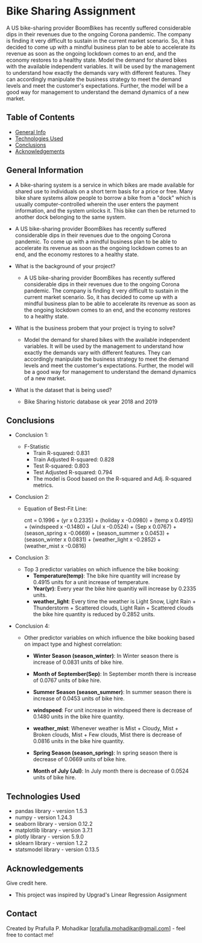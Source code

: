 # Bike Sharing Assignment
A US bike-sharing provider BoomBikes has recently suffered considerable dips in their revenues due to the ongoing Corona pandemic. The company is finding it very difficult to sustain in the current market scenario. So, it has decided to come up with a mindful business plan to be able to accelerate its revenue as soon as the ongoing lockdown comes to an end, and the economy restores to a healthy state. 
Model the demand for shared bikes with the available independent variables. It will be used by the management to understand how exactly the demands vary with different features. They can accordingly manipulate the business strategy to meet the demand levels and meet the customer's expectations. Further, the model will be a good way for management to understand the demand dynamics of a new market.


## Table of Contents
* [General Info](#general-information)
* [Technologies Used](#technologies-used)
* [Conclusions](#conclusions)
* [Acknowledgements](#acknowledgements)

<!-- You can include any other section that is pertinent to your problem -->

## General Information
-   A bike-sharing system is a service in which bikes are made available for shared use to individuals on a short term basis for a price or free. Many bike share systems allow people to borrow a bike from a "dock" which is usually computer-controlled wherein the user enters the payment information, and the system unlocks it. This bike can then be returned to another dock belonging to the same system. 
-   A US bike-sharing provider BoomBikes has recently suffered considerable dips in their revenues due to the ongoing Corona pandemic. To come up with a mindful business plan to be able to accelerate its revenue as soon as the ongoing lockdown comes to an end, and the economy restores to a healthy state. 

- What is the background of your project?
    -   A US bike-sharing provider BoomBikes has recently suffered considerable dips in their revenues due to the ongoing Corona pandemic. The company is finding it very difficult to sustain in the current market scenario. So, it has decided to come up with a mindful business plan to be able to accelerate its revenue as soon as the ongoing lockdown comes to an end, and the economy restores to a healthy state. 
- What is the business probem that your project is trying to solve?
    -   Model the demand for shared bikes with the available independent variables. It will be used by the management to understand how exactly the demands vary with different features. They can accordingly manipulate the business strategy to meet the demand levels and meet the customer's expectations. Further, the model will be a good way for management to understand the demand dynamics of a new market.
- What is the dataset that is being used?
    -   Bike Sharing historic database ok year 2018 and 2019


## Conclusions
- Conclusion 1:
    - F-Statistic
        - Train R-squared: 0.831
        - Train Adjusted R-squared: 0.828
        - Test R-squared: 0.803
        - Test Adjusted R-squared: 0.794
        - The model is Good based on the R-squared and Adj. R-squared metrics.
- Conclusion 2:
    - Equation of Best-Fit Line:

        cnt = 0.1996 + (yr x 0.2335) + (holiday x -0.0980) + (temp x 0.4915) + (windspeed x -0.1480) + (Jul x -0.0524) + (Sep x 0.0767) + (season_spring x -0.0669) + (season_summer x 0.0453) + (season_winter x 0.0831) + (weather_light x -0.2852) + (weather_mist x -0.0816)

- Conclusion 3:
    - Top 3 predictor variables on which influence the bike booking:
        - **Temperature(temp)**: The bike hire quantity will increase by 0.4915 units for a unit increase of temperature.
        - **Year(yr)**: Every year the bike hire quanitiy will increase by 0.2335 units.
        - **weather_light**: Every time the weather is Light Snow, Light Rain + Thunderstorm + Scattered clouds, Light Rain + Scattered clouds the bike hire quantity is reduced by 0.2852 units.
- Conclusion 4:
    - Other predictor variables on which influence the bike booking based on impact type and highest correlation:
        - **Winter Season (season_winter)**: In Winter season there is increase of 0.0831 units of bike hire.
        - **Month of September(Sep)**: In September month there is increase of 0.0767 units of bike hire.
        - **Summer Season (season_summer)**: In summer season there is increase of 0.0453 units of bike hire.

        - **windspeed**: For unit increase in windspeed there is decrease of 0.1480 units in the bike hire quantity.
        - **weather_mist**: Whenever weather is Mist + Cloudy, Mist + Broken clouds, Mist + Few clouds, Mist there is decrease of 0.0816 units in the bike hire quantity.
        - **Spring Season (season_spring)**: In spring season there is decrease of 0.0669 units of bike hire.
        - **Month of July (Jul)**: In July month there is decrease of 0.0524 units of bike hire.


## Technologies Used
- pandas library - version 1.5.3
- numpy - version 1.24.3
- seaborn library - version 0.12.2
- matplotlib library - version 3.7.1
- plotly library - version 5.9.0
- sklearn library - version 1.2.2
- statsmodel library - version 0.13.5


## Acknowledgements
Give credit here.
- This project was inspired by Upgrad's Linear Regression Assignment


## Contact
Created by Prafulla P. Mohadikar [prafulla.mohadikar@gmail.com] - feel free to contact me!


<!-- Optional -->
<!-- ## License -->
<!-- This project is open source and available under the [... License](). -->

<!-- You don't have to include all sections - just the one's relevant to your project -->